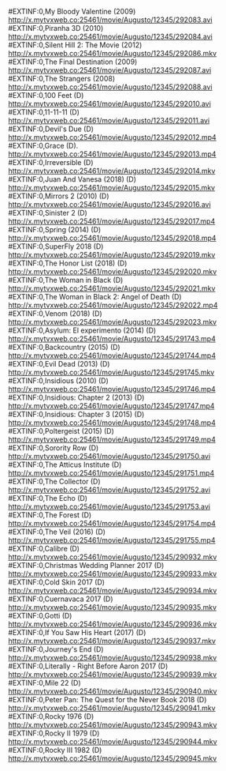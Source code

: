 #EXTINF:0,My Bloody Valentine (2009)
http://x.mytvxweb.co:25461/movie/Augusto/12345/292083.avi
#EXTINF:0,Piranha 3D (2010)
http://x.mytvxweb.co:25461/movie/Augusto/12345/292084.avi
#EXTINF:0,Silent Hill 2: The Movie (2012)
http://x.mytvxweb.co:25461/movie/Augusto/12345/292086.mkv
#EXTINF:0,The Final Destination (2009)
http://x.mytvxweb.co:25461/movie/Augusto/12345/292087.avi
#EXTINF:0,The Strangers (2008)
http://x.mytvxweb.co:25461/movie/Augusto/12345/292088.avi
#EXTINF:0,100 Feet (D)
http://x.mytvxweb.co:25461/movie/Augusto/12345/292010.avi
#EXTINF:0,11-11-11 (D)
http://x.mytvxweb.co:25461/movie/Augusto/12345/292011.avi
#EXTINF:0,Devil's Due (D)
http://x.mytvxweb.co:25461/movie/Augusto/12345/292012.mp4
#EXTINF:0,Grace (D).
http://x.mytvxweb.co:25461/movie/Augusto/12345/292013.mp4
#EXTINF:0,Irreversible (D)
http://x.mytvxweb.co:25461/movie/Augusto/12345/292014.mkv
#EXTINF:0,Juan And Vanesa (2018) (D)
http://x.mytvxweb.co:25461/movie/Augusto/12345/292015.mkv
#EXTINF:0,Mirrors 2 (2010) (D)
http://x.mytvxweb.co:25461/movie/Augusto/12345/292016.avi
#EXTINF:0,Sinister 2 (D)
http://x.mytvxweb.co:25461/movie/Augusto/12345/292017.mp4
#EXTINF:0,Spring (2014) (D)
http://x.mytvxweb.co:25461/movie/Augusto/12345/292018.mp4
#EXTINF:0,SuperFly 2018 (D)
http://x.mytvxweb.co:25461/movie/Augusto/12345/292019.mkv
#EXTINF:0,The Honor List (2018) (D)
http://x.mytvxweb.co:25461/movie/Augusto/12345/292020.mkv
#EXTINF:0,The Woman in Black (D)
http://x.mytvxweb.co:25461/movie/Augusto/12345/292021.mkv
#EXTINF:0,The Woman in Black 2: Angel of Death (D)
http://x.mytvxweb.co:25461/movie/Augusto/12345/292022.mp4
#EXTINF:0,Venom (2018) (D)
http://x.mytvxweb.co:25461/movie/Augusto/12345/292023.mkv
#EXTINF:0,Asylum: El experimento (2014) (D)
http://x.mytvxweb.co:25461/movie/Augusto/12345/291743.mp4
#EXTINF:0,Backcountry (2015) (D)
http://x.mytvxweb.co:25461/movie/Augusto/12345/291744.mp4
#EXTINF:0,Evil Dead (2013) (D)
http://x.mytvxweb.co:25461/movie/Augusto/12345/291745.mkv
#EXTINF:0,Insidious (2010) (D)
http://x.mytvxweb.co:25461/movie/Augusto/12345/291746.mp4
#EXTINF:0,Insidious: Chapter 2 (2013) (D)
http://x.mytvxweb.co:25461/movie/Augusto/12345/291747.mp4
#EXTINF:0,Insidious: Chapter 3 (2015) (D)
http://x.mytvxweb.co:25461/movie/Augusto/12345/291748.mp4
#EXTINF:0,Poltergeist (2015) (D)
http://x.mytvxweb.co:25461/movie/Augusto/12345/291749.mp4
#EXTINF:0,Sorority Row (D)
http://x.mytvxweb.co:25461/movie/Augusto/12345/291750.avi
#EXTINF:0,The Atticus Institute (D)
http://x.mytvxweb.co:25461/movie/Augusto/12345/291751.mp4
#EXTINF:0,The Collector (D)
http://x.mytvxweb.co:25461/movie/Augusto/12345/291752.avi
#EXTINF:0,The Echo (D)
http://x.mytvxweb.co:25461/movie/Augusto/12345/291753.avi
#EXTINF:0,The Forest (D)
http://x.mytvxweb.co:25461/movie/Augusto/12345/291754.mp4
#EXTINF:0,The Veil (2016) (D)
http://x.mytvxweb.co:25461/movie/Augusto/12345/291755.mp4
#EXTINF:0,Calibre (D)
http://x.mytvxweb.co:25461/movie/Augusto/12345/290932.mkv
#EXTINF:0,Christmas Wedding Planner 2017 (D)
http://x.mytvxweb.co:25461/movie/Augusto/12345/290933.mkv
#EXTINF:0,Cold Skin 2017  (D)
http://x.mytvxweb.co:25461/movie/Augusto/12345/290934.mkv
#EXTINF:0,Cuernavaca 2017  (D)
http://x.mytvxweb.co:25461/movie/Augusto/12345/290935.mkv
#EXTINF:0,Gotti (D)
http://x.mytvxweb.co:25461/movie/Augusto/12345/290936.mkv
#EXTINF:0,If You Saw His Heart (2017) (D)
http://x.mytvxweb.co:25461/movie/Augusto/12345/290937.mkv
#EXTINF:0,Journey's End (D)
http://x.mytvxweb.co:25461/movie/Augusto/12345/290938.mkv
#EXTINF:0,Literally -  Right Before Aaron 2017  (D)
http://x.mytvxweb.co:25461/movie/Augusto/12345/290939.mkv
#EXTINF:0,Mile 22 (D)
http://x.mytvxweb.co:25461/movie/Augusto/12345/290940.mkv
#EXTINF:0,Peter Pan: The Quest for the Never Book  2018  (D)
http://x.mytvxweb.co:25461/movie/Augusto/12345/290941.mkv
#EXTINF:0,Rocky 1976  (D)
http://x.mytvxweb.co:25461/movie/Augusto/12345/290943.mkv
#EXTINF:0,Rocky II 1979 (D)
http://x.mytvxweb.co:25461/movie/Augusto/12345/290944.mkv
#EXTINF:0,Rocky III 1982  (D)
http://x.mytvxweb.co:25461/movie/Augusto/12345/290945.mkv
